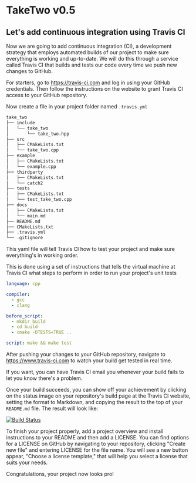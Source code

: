 # TakeTwo v0.5

## Let's add continuous integration using Travis CI

Now we are going to add continuous integration (CI), a development strategy that employs automated builds of our project to make sure everything is working and up-to-date. We will do this through a service called Travis CI that builds and tests our code every time we push new changes to GitHub.

For starters, go to https://travis-ci.com and log in using your GitHub credentials. Then follow the instructions on the website to grant Travis CI access to your GitHub repository.

Now create a file in your project folder named `.travis.yml`

```bash
take_two
├── include
│   └── take_two
│       └── take_two.hpp
├── src
│   ├── CMakeLists.txt
│   └── take_two.cpp
├── example
│   ├── CMakeLists.txt
│   └── example.cpp
├── thirdparty
│   ├── CMakeLists.txt
│   └── catch2
├── tests
│   ├── CMakeLists.txt
│   └── test_take_two.cpp
├── docs
│   ├── CMakeLists.txt
│   └── main.md
├── README.md
├── CMakeLists.txt
├── .travis.yml
└── .gitignore
```

This yaml file will tell Travis CI how to test your project and make sure everything's in working order.

This is done using a set of instructions that tells the virtual machine at Travis CI what steps to perform in order to run your project's unit tests

```yaml
language: cpp

compiler:
  - gcc
  - clang

before_script:
  - mkdir build
  - cd build
  - cmake -DTESTS=TRUE ..

script: make && make test
```

After pushing your changes to your GitHub repository, navigate to https://www.travis-ci.com to watch your build get tested in real time.

If you want, you can have Travis CI email you whenever your build fails to let you know there's a problem.

Once your build succeeds, you can show off your achievement by clicking on the status image on your repository's build page at the Travis CI website, setting the format to Markdown, and copying the result to the top of your `README.md` file. The result will look like:

[![Build Status](https://travis-ci.com/jeffmm/take_two.svg?branch=master)](https://travis-ci.com/jeffmm/take_two)

To finish your project properly, add a project overview and install instructions to your README and then add a LICENSE. You can find options for a LICENSE on GitHub by navigating to your repository, clicking "Create new file" and entering LICENSE for the file name. You will see a new button appear, "Choose a license template," that will help you select a license that suits your needs.

Congratulations, your project now looks pro!
